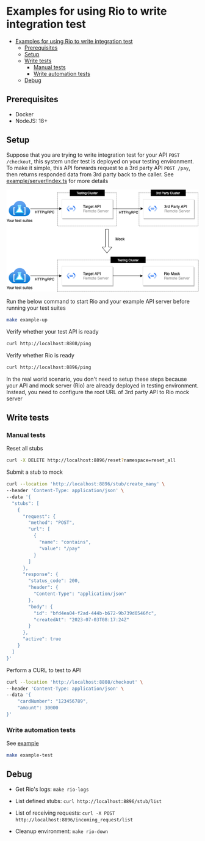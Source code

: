 # Examples for using Rio to write integration test

- [Examples for using Rio to write integration test](#examples-for-using-rio-to-write-integration-test)
  - [Prerequisites](#prerequisites)
  - [Setup](#setup)
  - [Write tests](#write-tests)
    - [Manual tests](#manual-tests)
    - [Write automation tests](#write-automation-tests)
  - [Debug](#debug)

## Prerequisites

- Docker
- NodeJS: 18+

## Setup

Suppose that you are trying to write integration test for your API `POST /checkout`, this system under test is deployed on your testing environment. To make it simple, this API forwards request to a 3rd party API `POST /pay`, then returns responded data from 3rd party back to the caller. See [example/server/index.ts](example/server/index.ts) for more details

![Component](../docs/component.png)

Run the below command to start Rio and your example API server before running your test suites

```bash
make example-up
```

Verify whether your test API is ready 

```bash
curl http://localhost:8808/ping
```

Verify whether Rio is ready 

```bash
curl http://localhost:8896/ping
```

In the real world scenario, you don't need to setup these steps because your API and mock server (Rio) are already deployed in testing environment. Instead, you need to configure the root URL of 3rd party API to Rio mock server

## Write tests

### Manual tests

Reset all stubs 

```bash
curl -X DELETE http://localhost:8896/reset?namespace=reset_all
```

Submit a stub to mock

```bash
curl --location 'http://localhost:8896/stub/create_many' \
--header 'Content-Type: application/json' \
--data '{
  "stubs": [
    {
      "request": {
        "method": "POST",
        "url": [
          {
            "name": "contains",
            "value": "/pay"
          }
        ]
      },
      "response": {
        "status_code": 200,
        "header": {
          "Content-Type": "application/json"
        },
        "body": {
          "id": "bfd4ea04-f2ad-444b-b672-9b739d0546fc",
          "createdAt": "2023-07-03T08:17:24Z"
        }
      },
      "active": true
    }
  ]
}'
```

Perform a CURL to test to API 

```bash
curl --location 'http://localhost:8808/checkout' \
--header 'Content-Type: application/json' \
--data '{
    "cardNumber": "123456789",
    "amount": 30000
}'
```

### Write automation tests

See [example](example/checkout.test.ts)

```bash
make example-test
```

## Debug

- Get Rio's logs: `make rio-logs`

- List defined stubs: `curl http://localhost:8896/stub/list`

- List of receiving requests: `curl -X POST http://localhost:8896/incoming_request/list`

- Cleanup environment: `make rio-down`
